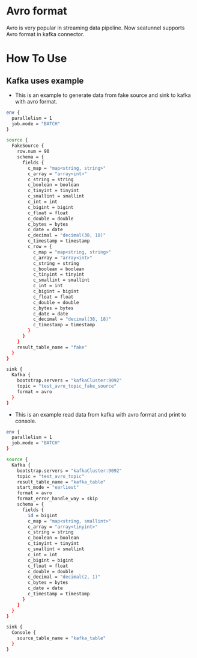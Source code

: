 # Avro format

Avro is very popular in streaming data pipeline. Now seatunnel supports Avro format in kafka connector.

# How To Use

## Kafka uses example

- This is an example to generate data from fake source and sink to kafka with avro format.

```bash
env {
  parallelism = 1
  job.mode = "BATCH"
}

source {
  FakeSource {
    row.num = 90
    schema = {
      fields {
        c_map = "map<string, string>"
        c_array = "array<int>"
        c_string = string
        c_boolean = boolean
        c_tinyint = tinyint
        c_smallint = smallint
        c_int = int
        c_bigint = bigint
        c_float = float
        c_double = double
        c_bytes = bytes
        c_date = date
        c_decimal = "decimal(38, 18)"
        c_timestamp = timestamp
        c_row = {
          c_map = "map<string, string>"
          c_array = "array<int>"
          c_string = string
          c_boolean = boolean
          c_tinyint = tinyint
          c_smallint = smallint
          c_int = int
          c_bigint = bigint
          c_float = float
          c_double = double
          c_bytes = bytes
          c_date = date
          c_decimal = "decimal(38, 18)"
          c_timestamp = timestamp
        }
      }
    }
    result_table_name = "fake"
  }
}

sink {
  Kafka {
    bootstrap.servers = "kafkaCluster:9092"
    topic = "test_avro_topic_fake_source"
    format = avro
  }
}
```

- This is an example read data from kafka with avro format and print to console.

```bash
env {
  parallelism = 1
  job.mode = "BATCH"
}

source {
  Kafka {
    bootstrap.servers = "kafkaCluster:9092"
    topic = "test_avro_topic"
    result_table_name = "kafka_table"
    start_mode = "earliest"
    format = avro
    format_error_handle_way = skip
    schema = {
      fields {
        id = bigint
        c_map = "map<string, smallint>"
        c_array = "array<tinyint>"
        c_string = string
        c_boolean = boolean
        c_tinyint = tinyint
        c_smallint = smallint
        c_int = int
        c_bigint = bigint
        c_float = float
        c_double = double
        c_decimal = "decimal(2, 1)"
        c_bytes = bytes
        c_date = date
        c_timestamp = timestamp
      }
    }
  }
}

sink {
  Console {
    source_table_name = "kafka_table"
  }
}
```


